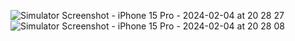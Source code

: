 

![Simulator Screenshot - iPhone 15 Pro - 2024-02-04 at 20 28 27](https://github.com/gaurav-afk/PizzaApp/assets/65609530/6d9b051e-a767-45e6-ada0-9ed92b8a1880)
![Simulator Screenshot - iPhone 15 Pro - 2024-02-04 at 20 28 08](https://github.com/gaurav-afk/PizzaApp/assets/65609530/9263a7eb-f617-4d79-bf20-83feb6aea0ad)
